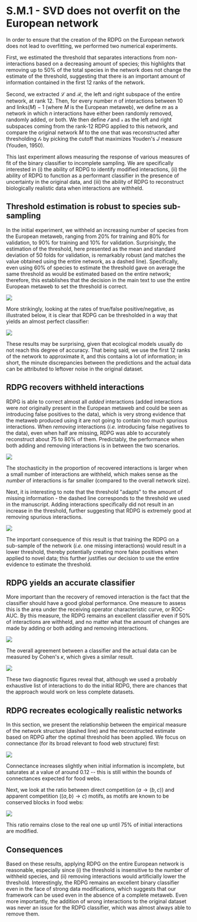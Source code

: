 # S.M.1 - SVD does not overfit on the European network

In order to ensure that the creation of the RDPG on the European network does
not lead to overfitting, we performed two numerical experiments.

First, we estimated the threshold that separates interactions from
non-interactions based on a decreasing amount of species; this highlights that
removing up to 50% of the total species in the network does not change the
estimate of the threshold, suggesting that there is an important amount of
information contained in the first 12 ranks of the network.

Second, we extracted $\mathcal{L}$ and $\mathcal{R}$, the left and right
subspace of the entire network, at rank 12. Then, for every number $n$ of
interactions between 10 and $\text{links}(M)-1$ (where $M$ is the European
metaweb), we define $m$ as a network in which $n$ interactions have either been
randomly removed, randomly added, or both. We then define $\mathcal{l}$ and
$\mathcal{r}$ as the left and right subspaces coming from the rank-12 RDPG
applied to this network, and compare the original network $M$ to the one that
was reconstructed after thresholding $\mathcal{l}\mathcal{r}$ by picking the
cutoff that maximizes Youden's *J* measure (Youden, 1950).

This last experiment allows measuring the response of various measures of fit of
the binary classifier to incomplete sampling. We are specifically interested in
(i) the ability of RDPG to identify modified interactions, (ii) the ability of
RDPG to function as a performant classifier in the presence of uncertainty in
the original data, and (iii) the ability of RDPG to reconstruct biologically
realistic data when interactions are withheld.

## Threshold estimation is robust to species sub-sampling

In the initial experiment, we withheld an increasing number of species from the
European metaweb, ranging from 20% for training and 80% for validation, to 90%
for training and 10% for validation. Surprisingly, the estimation of the
threshold, here presented as the mean and standard deviation of 50 folds for
validation, is remarkably robust (and matches the value obtained using the
entire network, as a dashed line). Specifically, even using 60% of species to
estimate the threshold gave on average the same threshold as would be estimated
based on the entire network; therefore, this establishes that the decision in
the main text to use the entire European metaweb to set the threshold is
correct.

![](./figures/supplementary/sensibility_threshold_species.png)

More strikingly, looking at the rates of true/false positive/negative, as
illustrated below, it is clear that RDPG can be thresholded in a way that yields
an almost perfect classifier:

![](./figures/supplementary/sensibility_species.png)

These results may be surprising, given that ecological models usually do not
reach this degree of accuracy. That being said, we use the first 12 ranks of the
network to approximate it, and this contains a lot of information; in short, the
minute discrepancies between the predictions and the actual data can be
attributed to leftover noise in the original dataset.

## RDPG recovers withheld interactions

RDPG is able to correct almost all *added* interactions (added interactions were
*not* originally present in the European metaweb and could be seen as
introducing false positives to the data), which is very strong evidence that the
metaweb produced using it are not going to contain too much spurious
interactions. When *removing* interactions (*i.e.* introducing false negatives
to the data), even when half are missing, RDPG was able to accurately
reconstruct about 75 to 80% of them. Predictably, the performance when both
adding and removing interactions is in between the two scenarios.

![](./figures/supplementary/sensibility_recovery.png)

The stochasticity in the proportion of recovered interactions is larger when a
small number of interactions are withheld, which makes sense as the *number* of
interactions is far smaller (compared to the overall network size).

Next, it is interesting to note that the threshold "adapts" to the amount of
missing information - the dashed line corresponds to the threshold we used in
the manuscript. Adding interactions specifically did not result in an increase
in the threshold, further suggesting that RDPG is extremely good at removing
spurious interactions.

![](./figures/supplementary/sensibility_threshold.png)

The important consequence of this result is that training the RDPG on a
sub-sample of the network (*i.e.* one missing interactions) would result in a
lower threshold, thereby potentially creating more false positives when applied
to novel data; this further justifies our decision to use the entire evidence to
estimate the threshold.

## RDPG yields an accurate classifier

More important than the recovery of removed interaction is the fact that the
classifier should have a good global performance. One measure to assess this is
the area under the receiving operator characteristic curve, or ROC-AUC. By this
measure, the RDPG remains an excellent classifier even if 50% of interactions
are withheld, and no matter what the amount of changes are made by adding or
both adding and removing interactions.

![](./figures/supplementary/sensibility_rocauc.png)

The overall agreement between a classifier and the actual data can be measured
by Cohen's $\kappa$, which gives a similar result.

![](./figures/supplementary/sensibility_kappa.png)

These two diagnostic figures reveal that, although we used a probably exhaustive
list of interactions to do the initial RDPG, there are chances that the approach
would work on less complete datasets.

## RDPG recreates ecologically realistic networks

In this section, we present the relationship between the empirical measure of
the network structure (dashed line) and the reconstructed estimate based on RDPG
after the optimal threshold has been applied. We focus on connectance (for its
broad relevant to food web structure) first:

![](./figures/supplementary/sensibility_connectance.png)

Connectance increases slightly when initial information is incomplete, but
saturates at a value of around 0.12 -- this is still within the bounds of
connectances expected for food webs.

Next, we look at the ratio between direct competition ($a \rightarrow (b,c)$)
and apparent competition ($(a,b) \rightarrow c$) motifs, as motifs are known to
be conserved blocks in food webs:

![](./figures/supplementary/sensibility_motifs.png)

This ratio remains close to the real one up until 75% of initial interactions
are modified.

## Consequences

Based on these results, applying RDPG on the entire European network is
reasonable, especially since (i) the threshold is insensitive to the number of
withheld species, and (ii) removing interactions would artificially lower the
threshold. Interestingly, the RDPG remains an excellent binary classifier even
in the face of strong data modifications, which suggests that our framework can
be used even in the absence of a complete metaweb. Even more importantly, the
addition of wrong interactions to the original dataset was never an issue for
the RDPG classifier, which was almost always able to remove them.